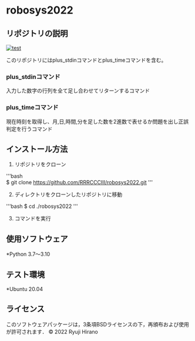 # robosys2022

## リポジトリの説明
[![test](https://github.com/RRRCCCIII/robosys2022/actions/workflows/test.yml/badge.svg)](https://github.com/RRRCCCIII/robosys2022/actions/workflows/test.yml)

このリポジトリにはplus\_stdinコマンドとplus\_timeコマンドを含む。

### plus\_stdinコマンド
入力した数字の行列を全て足し合わせてリターンするコマンド

### plus\_timeコマンド
現在時刻を取得し、月,日,時間,分を足した数を2進数で表せるか問題を出し正誤判定を行うコマンド  

## インストール方法
1. リポジトリをクローン

'''bash  
$ git clone https://github.com/RRRCCCIII/robosys2022.git
'''

2. ディレクトリをクローンしたリポジトリに移動

'''bash
$ cd ./robosys2022
'''

3. コマンドを実行  

## 使用ソフトウェア
*Python 3.7〜3.10

## テスト環境
*Ubuntu 20.04

## ライセンス
このソフトウェアパッケージは，3条項BSDライセンスの下，再頒布および使用が許可されます．
© 2022 Ryuji Hirano
